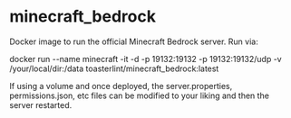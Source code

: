 # minecraft_bedrock

Docker image to run the official Minecraft Bedrock server.  Run via:

docker run --name minecraft -it -d -p 19132:19132 -p 19132:19132/udp -v /your/local/dir:/data toasterlint/minecraft_bedrock:latest

If using a volume and once deployed, the server.properties, permissions.json, etc files can be modified to your liking and then the server restarted.
